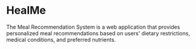 # HealMe
The Meal Recommendation System is a web application that provides personalized meal recommendations based on users' dietary restrictions, medical conditions, and preferred nutrients.
